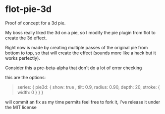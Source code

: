 flot-pie-3d
===========

Proof of concept for a 3d pie.

My boss really liked the 3d on a pie, so I modify the pie plugin from flot to create the 3d effect.

Right now is made by creating multiple passes of the original pie from bottom to top, so that will create the effect (sounds more like a hack but it works perfectly). 

Consider this a pre-beta-alpha that don't do a lot of error checking

this are the options:

>series: {
>  pie3d: {
>   show: true ,
>      tilt: 0.9,
>      radius: 0.90,
>      depth: 20,
>      stroke: {
>        width: 0
>      }
>  }
>}

will commit an fix as my time permits feel free to fork it, I've release it under the MIT license
